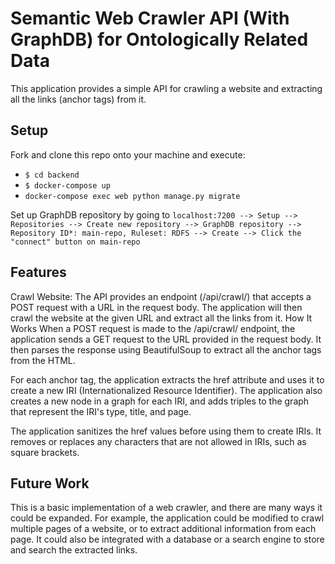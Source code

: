 # Semantic Web Crawler API (With GraphDB) for Ontologically Related Data
This application provides a simple API for crawling a website and extracting all the links (anchor tags) from it.

## Setup
Fork and clone this repo onto your machine and execute:        
  -  `$ cd backend`
  -  `$ docker-compose up`
  -  `docker-compose exec web python manage.py migrate`

Set up GraphDB repository by going to `localhost:7200 --> Setup --> Repositories --> Create new repository --> GraphDB repository --> Repository ID*: main-repo, Ruleset: RDFS --> Create --> Click the "connect" button on main-repo`

## Features
Crawl Website: The API provides an endpoint (/api/crawl/) that accepts a POST request with a URL in the request body. The application will then crawl the website at the given URL and extract all the links from it.
How It Works
When a POST request is made to the /api/crawl/ endpoint, the application sends a GET request to the URL provided in the request body. It then parses the response using BeautifulSoup to extract all the anchor tags from the HTML.

For each anchor tag, the application extracts the href attribute and uses it to create a new IRI (Internationalized Resource Identifier). The application also creates a new node in a graph for each IRI, and adds triples to the graph that represent the IRI's type, title, and page.

The application sanitizes the href values before using them to create IRIs. It removes or replaces any characters that are not allowed in IRIs, such as square brackets.

## Future Work
This is a basic implementation of a web crawler, and there are many ways it could be expanded. For example, the application could be modified to crawl multiple pages of a website, or to extract additional information from each page. It could also be integrated with a database or a search engine to store and search the extracted links.
